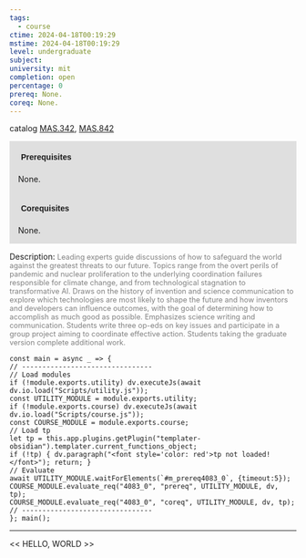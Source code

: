 ```yaml
---
tags:
  - course
ctime: 2024-04-18T00:19:29
mstime: 2024-04-18T00:19:29
level: undergraduate
subject: 
university: mit
completion: open
percentage: 0
prereq: None.
coreq: None.
---
```


catalog [MAS.342](http://student.mit.edu/catalog/mMASa.html#MAS.342), [MAS.842](http://student.mit.edu/catalog/mMASa.html#MAS.842)

<span style="display: block; padding: 15px; background-color: rgb(100, 100, 100, 0.2);"><font id="m_prereq4083_0" style="display: block; font-family: Arial, sans-serif; font-weight: bold; padding: 5px">Prerequisites</font><br><span id="prereq4083_0">None.</span></span>
<span style="display: block; padding: 15px; background-color: rgb(100, 100, 100, 0.2);"><font id="m_coreq4083_0" style="display: block; font-family: Arial, sans-serif; font-weight: bold; padding: 5px">Corequisites</font><br><span id="coreq4083_0">None.</span></span>

<font style="">Description:</font>
<font style="color: grey; font-size: 0.8rem;">Leading experts guide discussions of how to safeguard the world against the greatest threats to our future. Topics range from the overt perils of pandemic and nuclear proliferation to the underlying coordination failures responsible for climate change, and from technological stagnation to transformative AI. Draws on the history of invention and science communication to explore which technologies are most likely to shape the future and how inventors and developers can influence outcomes, with the goal of determining how to accomplish as much good as possible. Emphasizes science writing and communication. Students write three op-eds on key issues and participate in a group project aiming to coordinate effective action. Students taking the graduate version complete additional work.</font>

```dataviewjs
const main = async _ => {
// --------------------------------
// Load modules
if (!module.exports.utility) dv.executeJs(await dv.io.load("Scripts/utility.js"));
const UTILITY_MODULE = module.exports.utility;
if (!module.exports.course) dv.executeJs(await dv.io.load("Scripts/course.js"));
const COURSE_MODULE = module.exports.course;
// Load tp
let tp = this.app.plugins.getPlugin("templater-obsidian").templater.current_functions_object;
if (!tp) { dv.paragraph("<font style='color: red'>tp not loaded!</font>"); return; }
// Evaluate
await UTILITY_MODULE.waitForElements(`#m_prereq4083_0`, {timeout:5});
COURSE_MODULE.evaluate_req("4083_0", "prereq", UTILITY_MODULE, dv, tp);
COURSE_MODULE.evaluate_req("4083_0", "coreq", UTILITY_MODULE, dv, tp);
// --------------------------------
}; main();
```

---

<< HELLO, WORLD >>
